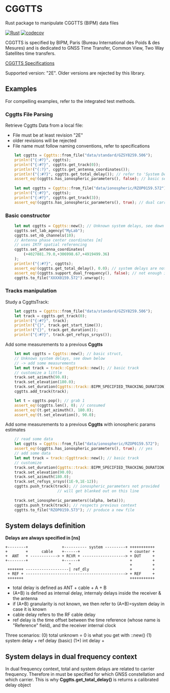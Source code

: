 # CGGTTS 
Rust package to manipulate CGGTTS (BIPM) data files

[![Rust](https://github.com/gwbres/cggtts/actions/workflows/rust.yml/badge.svg)](https://github.com/gwbres/cggtts/actions/workflows/rust.yml)
[![codecov](https://codecov.io/gh/gwbres/cggtts/branch/main/graph/badge.svg)](https://codecov.io/gh/gwbres/cggtts)

CGGTTS is specified by BIPM, Paris 
(Bureau International des Poids & des Mesures)
and is dedicated to GNSS Time Transfer, Common View, Two Way
Satellites time transfers.

[CGGTTS Specifications](https://www.bipm.org/documents/20126/52718503/G1-2015.pdf/f49995a3-970b-a6a5-9124-cc0568f85450)

Supported version: "2E". Older versions are rejected by this library.

## Examples

For compelling examples, refer to the integrated test methods.

### Cggtts File Parsing

Retrieve Cggtts Data from a local file:

* File must be at least revision "2E"
* older revisions will be rejected
* File name must follow naming conventions, refer to specifications

```rust
    let cggtts = Cggtts::from_file("data/standard/GZSY8259.506");
    prinln!("{:#?}", cggtts);
    prinln!("{:#?}", cggtts.get_track(0));
    println!("{:?}", cggtts.get_antenna_coordinates());
    println!("{:#?}", cggtts.get_total_delay()); // refer to 'System Delays' section
    assert_eq!(cggtts.has_ionospheric_parameters(), false); // basic session
    
    let mut cggtts = Cggtts::from_file("data/ionospheric/RZOP0159.572");
    prinln!("{:#?}", cggtts);
    prinln!("{:#?}", cggtts.get_track(3));
    assert_eq!(cggtts.has_ionospheric_parameters(), true); // dual carrier session
```

### Basic constructor

```rust
    let mut cggtts = Cggtts::new(); // Unknown system delays, see down below
    cggtts.set_lab_agency("MyLab");
    cggtts.set_nb_channels(10);
    // Antenna phase center coordinates [m] 
    // uses IRTF spatial referencing
    cggtts.set_antenna_coordinates(
        (+4027881.79.0,+306998.67,+4919499.36)
    );
    println!("{:#?}", cggtts);
    assert_eq!(cggtts.get_total_delay(), 0.0); // system delays are not known
    assert_eq!(cggtts.support_dual_frequency(), false); // not enough information
    cggtts.to_file("XXXX0159.572").unwrap();
```

### Tracks manipulation

Study a CggttsTrack:

```rust
    let cggtts = Cggtts::from_file("data/standard/GZSY8259.506");
    let track = cggtts.get_track(0);
    prinln!("{:#?}", track);
    println!("{}", track.get_start_time());
    println!("{}", track.get_duration());
    prinln!("{:#?}", track.get_refsys_srsys());
```

Add some measurements to a previous **Cggtts**

```rust
    let mut cggtts = Cggtts::new(); // basic struct,
    // Unknown system delays, see down below
    // -> add some measurements
    let mut track = track::Cggttrack::new(); // basic track
    // customize a little
    track.set_azimuth(90.0);
    track.set_elevation(180.0);   
    track.set_duration(Cggtts::track::BIPM_SPECIFIED_TRACKING_DURATION); // standard
    cggtts.add_track(track);

    let t = cggtts.pop(); // grab 1
    assert_eq!(cggtts.len(), 0); // consumed
    assert_eq!(t.get_azimuth(), 180.0);
    assert_eq!(t.set_elevation(), 90.0);
```

Add some measurements to a previous **Cggtts** with ionospheric params estimates

```rust
    // read some data
    let cggtts = Cggtts::from_file("data/ionospheric/RZOP0159.572");
    assert_eq!(cggtts.has_ionospheric_parameters(), true); // yes
    // add some data
    let mut track = track::Cggttrack::new(); // basic track
    // customize
    track.set_duration(Cggtts::track::BIPM_SPECIFIED_TRACKING_DURATION); // respect standard
    track.set_elevation(90.0);
    track.set_azimuth(180.0);
    track.set_refsys_srsys((1E-9,1E-12));
    cggtts.push_track(track); // ionospheric_parameters not provided
                       // will get blanked out on this line
    
    track.set_ionospheric_parameters((alpha, beta)));
    cggtts.push_track(track); // respects previous context
    cggtts.to_file("RZOP0159.573"); // produce a new file
```

## System delays definition

**Delays are always specified in [ns]**

```
+--------+               +---------- system ---------+ +++++++++++
+        +      cable    +------+                      + counter +
+  ANT   + ------------> + RCVR + -------------------> + DUT     +
+--------+               +------+                      +         +
                            ^                          +         +
 +++++++ -------------------| ref_dly                  +         +
 + REF + --------------------------------------------> + REF     +
 +++++++                                               +++++++++++
```

* total delay is defined as ANT + cable + A + B
* (A+B) is defined as internal delay, internaly delays inside
the receiver & the antenna
* if (A+B) granularity is not known, we then refer to (A+B)=system delay
in case it is known
* cable delay refers to the RF cable delay
* ref delay is the time offset between the time reference (whose name is "Reference" field),
and the receiver internal clock

Three scenarios:
(0) total unknown = 0 is what you get with ::new()
(1) system delay + ref delay (basic)
(1*) int delay +

## System delays in dual frequency context
In dual frequency context, total and system delays are related
to carrier frequency. Therefore in must be specified for which
GNSS constellation and which carrier.
This is why **Cggtts.get_total_delay()** is returns a calibrated delay object
